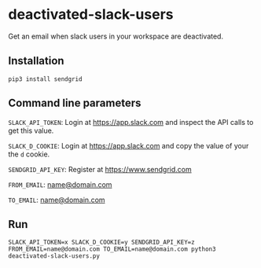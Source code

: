 # deactivated-slack-users
Get an email when slack users in your workspace are deactivated.

## Installation
`pip3 install sendgrid`

## Command line parameters
`SLACK_API_TOKEN`: Login at https://app.slack.com and inspect the API calls to get this value.

`SLACK_D_COOKIE`: Login at https://app.slack.com and copy the value of your the `d` cookie.

`SENDGRID_API_KEY`: Register at https://www.sendgrid.com

`FROM_EMAIL`: name@domain.com

`TO_EMAIL`: name@domain.com

## Run
`SLACK_API_TOKEN=x SLACK_D_COOKIE=y SENDGRID_API_KEY=z FROM_EMAIL=name@domain.com TO_EMAIL=name@domain.com python3 deactivated-slack-users.py`
